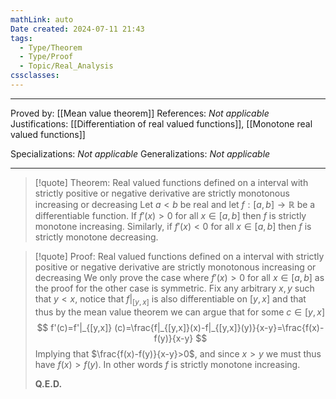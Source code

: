 ```yaml
---
mathLink: auto
Date created: 2024-07-11 21:43
tags:
  - Type/Theorem
  - Type/Proof
  - Topic/Real_Analysis
cssclasses:
---
```


---

Proved by: [[Mean value theorem]]
References: _Not applicable_
Justifications: [[Differentiation of real valued functions]], [[Monotone real valued functions]]

Specializations: _Not applicable_
Generalizations: _Not applicable_

---

> [!quote] Theorem: Real valued functions defined on a interval with strictly positive or negative derivative are strictly monotonous increasing or decreasing
> Let $a<b$ be real and let $f:[a,b]\to \mathbb{R}$ be a differentiable function. If $f'(x)>0$ for all $x\in [a,b]$ then $f$ is strictly monotone increasing. Similarly, if $f'(x)<0$ for all $x\in [a,b]$ then $f$ is strictly monotone decreasing.

>[!quote] Proof: Real valued functions defined on a interval with strictly positive or negative derivative are strictly monotonous increasing or decreasing
>We only prove the case where $f'(x)>0$ for all $x\in [a,b]$ as the proof for the other case is symmetric. Fix any arbitrary $x,y$ such that $y<x$, notice that $f|_{[y,x]}$ is also differentiable on $[y,x]$ and that thus by the mean value theorem we can argue that for some $c\in [y,x]$ $$ f'(c)=f'|_{[y,x]} (c)=\frac{f|_{[y,x]}(x)-f|_{[y,x]}(y)}{x-y}=\frac{f(x)-f(y)}{x-y} $$Implying that $\frac{f(x)-f(y)}{x-y}>0$, and since $x>y$ we must thus have $f(x)>f(y)$. In other words $f$ is strictly monotone increasing.
>
>**Q.E.D.**


